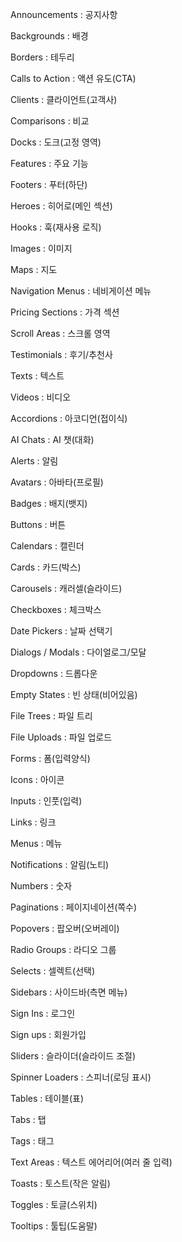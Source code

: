 Announcements : 공지사항

Backgrounds : 배경

Borders : 테두리

Calls to Action : 액션 유도(CTA)

Clients : 클라이언트(고객사)

Comparisons : 비교

Docks : 도크(고정 영역)

Features : 주요 기능

Footers : 푸터(하단)

Heroes : 히어로(메인 섹션)

Hooks : 훅(재사용 로직)

Images : 이미지

Maps : 지도

Navigation Menus : 네비게이션 메뉴

Pricing Sections : 가격 섹션

Scroll Areas : 스크롤 영역

Testimonials : 후기/추천사

Texts : 텍스트

Videos : 비디오

Accordions : 아코디언(접이식)

AI Chats : AI 챗(대화)

Alerts : 알림

Avatars : 아바타(프로필)

Badges : 배지(뱃지)

Buttons : 버튼

Calendars : 캘린더

Cards : 카드(박스)

Carousels : 캐러셀(슬라이드)

Checkboxes : 체크박스

Date Pickers : 날짜 선택기

Dialogs / Modals : 다이얼로그/모달

Dropdowns : 드롭다운

Empty States : 빈 상태(비어있음)

File Trees : 파일 트리

File Uploads : 파일 업로드

Forms : 폼(입력양식)

Icons : 아이콘

Inputs : 인풋(입력)

Links : 링크

Menus : 메뉴

Notifications : 알림(노티)

Numbers : 숫자

Paginations : 페이지네이션(쪽수)

Popovers : 팝오버(오버레이)

Radio Groups : 라디오 그룹

Selects : 셀렉트(선택)

Sidebars : 사이드바(측면 메뉴)

Sign Ins : 로그인

Sign ups : 회원가입

Sliders : 슬라이더(슬라이드 조절)

Spinner Loaders : 스피너(로딩 표시)

Tables : 테이블(표)

Tabs : 탭

Tags : 태그

Text Areas : 텍스트 에어리어(여러 줄 입력)

Toasts : 토스트(작은 알림)

Toggles : 토글(스위치)

Tooltips : 툴팁(도움말)